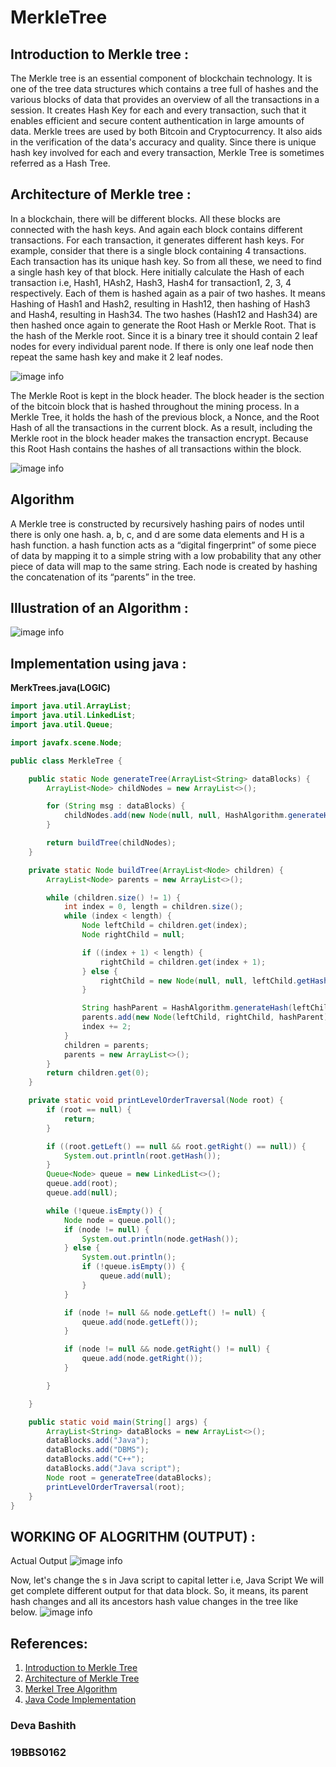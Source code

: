 # MerkleTree

## Introduction to Merkle tree :

The Merkle tree is an essential component of blockchain technology. It is one of the tree data structures which contains a tree full of hashes and the various blocks of data that provides an overview of all the transactions in a session. It creates Hash Key for each and every transaction, such that it enables efficient and secure content authentication in large amounts of data. Merkle trees are used by both Bitcoin and Cryptocurrency. It also aids in the verification of the data's accuracy and quality. Since there is unique hash key involved for each and every transaction, Merkle Tree is sometimes referred as a Hash Tree.

## Architecture of Merkle tree :

In a blockchain, there will be different blocks. All these blocks are connected with the hash keys. And again each block contains different transactions. For each transaction, it generates different hash keys.
 For example, consider that there is a single block containing 4 transactions. Each transaction has its unique hash key. So from all these, we need to find a single hash key of that block. Here initially calculate the Hash of each transaction i.e, Hash1, HAsh2, Hash3, Hash4 for transaction1, 2, 3, 4 respectively. Each of them is hashed again as a pair of two hashes. It means Hashing of Hash1 and Hash2, resulting in Hash12, then hashing of Hash3 and Hash4, resulting in Hash34. The two hashes (Hash12 and Hash34) are then hashed once again to generate the Root Hash or Merkle Root. That is the hash of the Merkle root.
Since it is a binary tree it should contain 2 leaf nodes for every individual parent node. If there is only one leaf node then repeat the same hash key and make it 2 leaf nodes.


![image info](https://miro.medium.com/max/894/1*1e-wyMbvf8-u7Le1LUxTBA.png)

The Merkle Root is kept in the block header. The block header is the section of the bitcoin block that is hashed throughout the mining process. In a Merkle Tree, it holds the hash of the previous block, a Nonce, and the Root Hash of all the transactions in the current block. As a result, including the Merkle root in the block header makes the transaction encrypt. Because this Root Hash contains the hashes of all transactions within the block.

![image info](https://static.javatpoint.com/tutorial/blockchain/images/blockchain-merkle-tree2.png)

## Algorithm

A Merkle tree is constructed by recursively hashing pairs of nodes until there is only one hash.
a, b, c, and d are some data elements and H is a hash function.
a hash function acts as a “digital fingerprint” of some piece of data by mapping it to a simple string with a low probability that any other piece of data will map to the same string.
Each node is created by hashing the concatenation of its “parents” in the tree.

## Illustration of an Algorithm :

![image info](https://miro.medium.com/max/1400/1*prtcx2rVQZmX9oZcyrC_gQ.png)

## Implementation using java :

**MerkTrees.java(LOGIC)**

```java
import java.util.ArrayList;
import java.util.LinkedList;
import java.util.Queue;

import javafx.scene.Node;

public class MerkleTree {

    public static Node generateTree(ArrayList<String> dataBlocks) {
        ArrayList<Node> childNodes = new ArrayList<>();

        for (String msg : dataBlocks) {
            childNodes.add(new Node(null, null, HashAlgorithm.generateHash(msg)));
        }

        return buildTree(childNodes);
    }

    private static Node buildTree(ArrayList<Node> children) {
        ArrayList<Node> parents = new ArrayList<>();

        while (children.size() != 1) {
            int index = 0, length = children.size();
            while (index < length) {
                Node leftChild = children.get(index);
                Node rightChild = null;

                if ((index + 1) < length) {
                    rightChild = children.get(index + 1);
                } else {
                    rightChild = new Node(null, null, leftChild.getHash());
                }

                String hashParent = HashAlgorithm.generateHash(leftChild.getHash() + rightChild.getHash());
                parents.add(new Node(leftChild, rightChild, hashParent));
                index += 2;
            }
            children = parents;
            parents = new ArrayList<>();
        }
        return children.get(0);
    }

    private static void printLevelOrderTraversal(Node root) {
        if (root == null) {
            return;
        }

        if ((root.getLeft() == null && root.getRight() == null)) {
            System.out.println(root.getHash());
        }
        Queue<Node> queue = new LinkedList<>();
        queue.add(root);
        queue.add(null);

        while (!queue.isEmpty()) {
            Node node = queue.poll();
            if (node != null) {
                System.out.println(node.getHash());
            } else {
                System.out.println();
                if (!queue.isEmpty()) {
                    queue.add(null);
                }
            }

            if (node != null && node.getLeft() != null) {
                queue.add(node.getLeft());
            }

            if (node != null && node.getRight() != null) {
                queue.add(node.getRight());
            }

        }

    }

    public static void main(String[] args) {
        ArrayList<String> dataBlocks = new ArrayList<>();
        dataBlocks.add("Java");
        dataBlocks.add("DBMS");
        dataBlocks.add("C++");
        dataBlocks.add("Java script");
        Node root = generateTree(dataBlocks);
        printLevelOrderTraversal(root);
    }
}
```

## WORKING OF ALOGRITHM (OUTPUT) :

Actual Output
![image info](https://1.bp.blogspot.com/-qel_meQ_-WU/YKk7LOWIabI/AAAAAAAAt-k/0AnWT3LpgM8xD-kbEznTlhLizUEZczF3QCLcBGAsYHQ/s16000/Screenshot%2B2021-05-22%2Bat%2B10.40.38%2BPM.png)

Now, let's change the s in Java script to capital letter i.e, Java Script
We will get complete different output for that data block. So, it means, its parent hash changes and all its ancestors hash value changes in the tree like below.
![image info](https://1.bp.blogspot.com/-cqwOaUDK_h0/YKk8PcgoFzI/AAAAAAAAt-0/4froByM9UeofivSzHck5wvYxhwv7wpIKQCLcBGAsYHQ/s16000/Screenshot%2B2021-05-22%2Bat%2B10.45.07%2BPM.png)

## References:

1. [Introduction to Merkle Tree](https://www.investopedia.com/terms/m/merkle-tree.asp)
2. [Architecture of Merkle Tree](https://www.javatpoint.com/blockchain-merkle-tree)
2. [Merkel Tree Algorithm](https://www.linkedin.com/pulse/merkle-tree-its-implementation-java-nikhil-goyal/)
3. [Java Code Implementation](https://www.pranaybathini.com/2021/05/merkle-tree.html)

### Deva Bashith
### 19BBS0162
